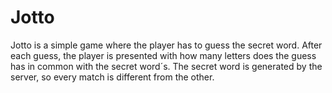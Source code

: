# Jotto

Jotto is a simple game where the player has to guess the secret word.
After each guess, the player is presented with how many letters does
the guess has in common with the secret word´s. The secret word is
generated by the server, so every match is different from the other.
